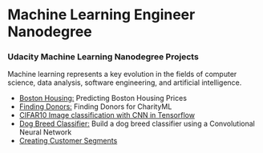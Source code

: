 # Machine Learning Engineer Nanodegree
### Udacity Machine Learning Nanodegree Projects

Machine learning represents a key evolution in the fields of computer science, data analysis, software engineering, and artificial intelligence.


-  [Boston Housing:]() Predicting Boston Housing Prices
-  [Finding Donors:]() Finding Donors for CharityML
- [CIFAR10 Image classification with CNN in Tensorflow]()
- [Dog Breed Classifier:]() Build a dog breed classifier using a Convolutional Neural Network 
- [Creating Customer Segments]()



